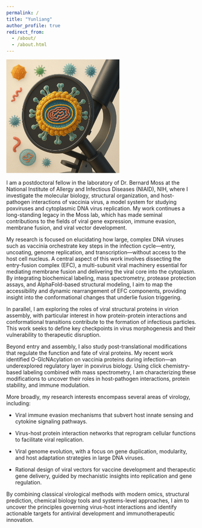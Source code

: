 ```yaml
---
permalink: /
title: "Yunliang"
author_profile: true
redirect_from: 
  - /about/
  - /about.html
---
```


<img src="../images/poxvirus.png" alt="Poxvirus" width="300" style="float: right: 20px;">

I am a postdoctoral fellow in the laboratory of Dr. Bernard Moss at the National Institute of Allergy and Infectious Diseases (NIAID), NIH, where I investigate the molecular biology, structural organization, and host-pathogen interactions of vaccinia virus, a model system for studying poxviruses and cytoplasmic DNA virus replication. My work continues a long-standing legacy in the Moss lab, which has made seminal contributions to the fields of viral gene expression, immune evasion, membrane fusion, and viral vector development.

My research is focused on elucidating how large, complex DNA viruses such as vaccinia orchestrate key steps in the infection cycle—entry, uncoating, genome replication, and transcription—without access to the host cell nucleus. A central aspect of this work involves dissecting the entry-fusion complex (EFC), a multi-subunit viral machinery essential for mediating membrane fusion and delivering the viral core into the cytoplasm. By integrating biochemical labeling, mass spectrometry, protease protection assays, and AlphaFold-based structural modeling, I aim to map the accessibility and dynamic rearrangement of EFC components, providing insight into the conformational changes that underlie fusion triggering.

In parallel, I am exploring the roles of viral structural proteins in virion assembly, with particular interest in how protein-protein interactions and conformational transitions contribute to the formation of infectious particles. This work seeks to define key checkpoints in virus morphogenesis and their vulnerability to therapeutic disruption.

Beyond entry and assembly, I also study post-translational modifications that regulate the function and fate of viral proteins. My recent work identified O-GlcNAcylation on vaccinia proteins during infection—an underexplored regulatory layer in poxvirus biology. Using click chemistry-based labeling combined with mass spectrometry, I am characterizing these modifications to uncover their roles in host-pathogen interactions, protein stability, and immune modulation.

More broadly, my research interests encompass several areas of virology, including:

* Viral immune evasion mechanisms that subvert host innate sensing and cytokine signaling pathways.

* Virus-host protein interaction networks that reprogram cellular functions to facilitate viral replication.

* Viral genome evolution, with a focus on gene duplication, modularity, and host adaptation strategies in large DNA viruses.

* Rational design of viral vectors for vaccine development and therapeutic gene delivery, guided by mechanistic insights into replication and gene regulation.

By combining classical virological methods with modern omics, structural prediction, chemical biology tools and systems-level approaches, I aim to uncover the principles governing virus-host interactions and identify actionable targets for antiviral development and immunotherapeutic innovation.



